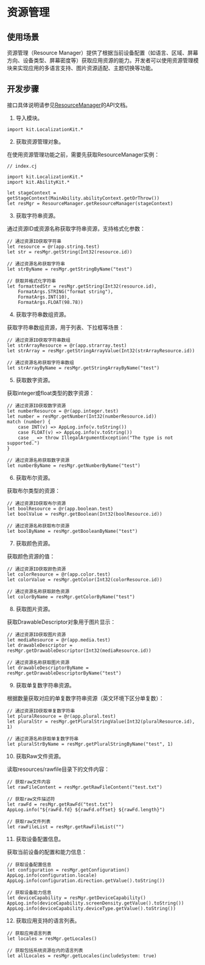 # 资源管理

## 使用场景

资源管理（Resource Manager）提供了根据当前设备配置（如语言、区域、屏幕方向、设备类型、屏幕密度等）获取应用资源的能力。开发者可以使用资源管理模块来实现应用的多语言支持、图片资源适配、主题切换等功能。

## 开发步骤

接口具体说明请参见[ResourceManager](../../../API_Reference/source_zh_cn/apis/LocalizationKit/cj-apis-resource_manager.md#class-resourcemanager)的API文档。

1. 导入模块。

```cangjie
import kit.LocalizationKit.*
```

2. 获取资源管理对象。

在使用资源管理功能之前，需要先获取ResourceManager实例：

```cangjie
// index.cj

import kit.LocalizationKit.*
import kit.AbilityKit.*

let stageContext = getStageContext(MainAbility.abilityContext.getOrThrow())
let resMgr = ResourceManager.getResourceManager(stageContext)
```

3. 获取字符串资源。

通过资源ID或资源名称获取字符串资源，支持格式化参数：

```cangjie
// 通过资源ID获取字符串
let resource = @r(app.string.test)
let str = resMgr.getString(Int32(resource.id))

// 通过资源名称获取字符串
let strByName = resMgr.getStringByName("test")

// 获取并格式化字符串
let formattedStr = resMgr.getString(Int32(resource.id), 
    FormatArgs.STRING("format string"), 
    FormatArgs.INT(10), 
    FormatArgs.FLOAT(98.78))
```

4. 获取字符串数组资源。

获取字符串数组资源，用于列表、下拉框等场景：

```cangjie
// 通过资源ID获取字符串数组
let strArrayResource = @r(app.strarray.test)
let strArray = resMgr.getStringArrayValue(Int32(strArrayResource.id))

// 通过资源名称获取字符串数组
let strArrayByName = resMgr.getStringArrayByName("test")
```

5. 获取数字资源。

获取integer或float类型的数字资源：

```cangjie
// 通过资源ID获取数字资源
let numberResource = @r(app.integer.test)
let number = resMgr.getNumber(Int32(numberResource.id))
match (number) {
    case INT(v) => AppLog.info(v.toString())
    case FLOAT(v) => AppLog.info(v.toString())
    case _ => throw IllegalArgumentException("The type is not supported.")
}

// 通过资源名称获取数字资源
let numberByName = resMgr.getNumberByName("test")
```

6. 获取布尔资源。

获取布尔类型的资源：

```cangjie
// 通过资源ID获取布尔资源
let boolResource = @r(app.boolean.test)
let boolValue = resMgr.getBoolean(Int32(boolResource.id))

// 通过资源名称获取布尔资源
let boolByName = resMgr.getBooleanByName("test")
```

7. 获取颜色资源。

获取颜色资源的值：

```cangjie
// 通过资源ID获取颜色资源
let colorResource = @r(app.color.test)
let colorValue = resMgr.getColor(Int32(colorResource.id))

// 通过资源名称获取颜色资源
let colorByName = resMgr.getColorByName("test")
```

8. 获取图片资源。

获取DrawableDescriptor对象用于图片显示：

```cangjie
// 通过资源ID获取图片资源
let mediaResource = @r(app.media.test)
let drawableDescriptor = resMgr.getDrawableDescriptor(Int32(mediaResource.id))

// 通过资源名称获取图片资源
let drawableDescriptorByName = resMgr.getDrawableDescriptorByName("test")
```

9. 获取单复数字符串资源。

根据数量获取对应的单复数字符串资源（英文环境下区分单复数）：

```cangjie
// 通过资源ID获取单复数字符串
let pluralResource = @r(app.plural.test)
let pluralStr = resMgr.getPluralStringValue(Int32(pluralResource.id), 1)

// 通过资源名称获取单复数字符串
let pluralStrByName = resMgr.getPluralStringByName("test", 1)
```

10. 获取Raw文件资源。

读取resources/rawfile目录下的文件内容：

```cangjie
// 获取raw文件内容
let rawFileContent = resMgr.getRawFileContent("test.txt")

// 获取raw文件描述符
let rawFd = resMgr.getRawFd("test.txt")
AppLog.info("${rawFd.fd} ${rawFd.offset} ${rawFd.length}")

// 获取raw文件列表
let rawFileList = resMgr.getRawFileList("")
```

11. 获取设备配置信息。

获取当前设备的配置和能力信息：

```cangjie
// 获取设备配置信息
let configuration = resMgr.getConfiguration()
AppLog.info(configuration.locale)
AppLog.info(configuration.direction.getValue().toString())

// 获取设备能力信息
let deviceCapability = resMgr.getDeviceCapability()
AppLog.info(deviceCapability.screenDensity.getValue().toString())
AppLog.info(deviceCapability.deviceType.getValue().toString())
```

12. 获取应用支持的语言列表。

```cangjie
// 获取应用语言列表
let locales = resMgr.getLocales()

// 获取包括系统资源在内的语言列表
let allLocales = resMgr.getLocales(includeSystem: true)
```
